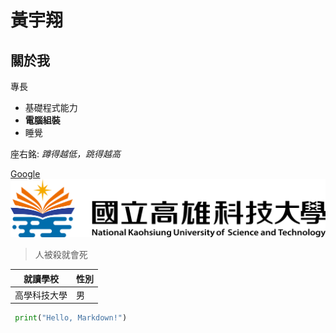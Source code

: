# 黃宇翔

## 關於我

專長
* 基礎程式能力
* **電腦組裝**
* 睡覺

座右銘: *蹲得越低，跳得越高*

[Google](https://www.google.com/?hl=zh_TW)
![NKUST](nkust.png)

>人被殺就會死

 | 就讀學校 | 性別 |
 |:---:|:---|
 | 高學科技大學 | 男 |

```python
 print("Hello, Markdown!")
```
